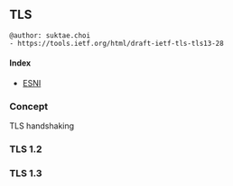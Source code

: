 ## TLS

```
@author: suktae.choi
- https://tools.ietf.org/html/draft-ietf-tls-tls13-28
```

#### Index

- [ESNI](esni)



### Concept

TLS handshaking

### TLS 1.2

### TLS 1.3

